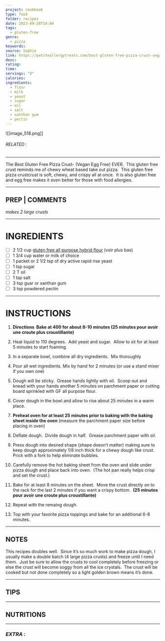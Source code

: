```yaml
---
project: cookbook
type: food
folder: recipes
date: 2023-09-28T14:04
tags:
  - gluten-free
genre:
  - pizza
keywords: 
source: Sophie
link: https://petiteallergytreats.com/best-gluten-free-pizza-crust-vegan-egg/
desc: 
rating: 
time: 
servings: "2"
calories: 
ingredients:
  - flour
  - milk
  - yeast
  - sugar
  - oil
  - salt
  - xanthan gum
  - pectin
---
```


![[image_518.png]]
###### *RELATED* : 
---
The Best Gluten Free Pizza Crust- (Vegan Egg Free) EVER.  This gluten free crust reminds me of chewy wheat based take out pizza.  This gluten free pizza crustcrust is soft, chewy, and crispy all at once.  It is also gluten free and egg free makes it even better for those with food allergies.

---
## PREP | COMMENTS

_makes 2 large crusts_

---
# INGREDIENTS

- [ ] 2 1/2 cup [gluten free all purpose hybrid flour](http://petiteallergytreats.com/2013/08/gluten-free-flour-mix.html) (voir plus bas)
- [ ] 1 3/4 cup water or milk of choice
- [ ] 1 packet or 2 1/2 tsp of dry active rapid rise yeast
- [ ] 1 tsp sugar
- [ ] 2 T oil
- [ ] 1 tsp salt
- [ ] 3 tsp guar or xanthan gum
- [ ] 3 tsp powdered pectin

---
# INSTRUCTIONS

1. **Directions  Bake at 400 for about 8-10 minutes (25 minutes pour avoir une croute plus croustillante)**

2. Heat liquid to 110 degrees.  Add yeast and sugar.  Allow to sit for at least 5 minutes to start foaming.
    
3. In a separate bowl, combine all dry ingredients.  Mix thoroughly
    
4. Pour all wet ingredients. Mix by hand for 2 minutes (or use a stand mixer if you own one)
    
5. Dough will be sticky.  Grease hands lightly with oil.  Scoop out and knead with your hands another 5 minutes on parchment paper or cutting board sprinkled with GF all purpose flour.
    
6. Cover dough in the bowl and allow to rise about 25 minutes in a warm place.
    
7. **Preheat oven for at least 25 minutes prior to baking with the baking sheet inside the oven** (measure the parchment paper size before placing in oven)
    
8. Deflate dough.  Divide dough in half.  Grease parchment paper with oil.
    
9. Press dough into desired shape (shape doesn’t matter) making sure to keep dough approximately 1/8 inch thick for a chewy dough like crust. Prick with a fork to help eliminate bubbles.
    
10. Carefully remove the hot baking sheet from the oven and slide under pizza dough and place back into oven.  (The hot pan really helps crisp and set the crust.) 
    
11. Bake for at least 8 minutes on the sheet.  Move the crust directly on to the rack for the last 2 minutes if you want a crispy bottom.  **(25 minutes pour avoir une croute plus croustillante)**
    
12. Repeat with the remaing dough.
    
13. Top with your favorite pizza toppings and bake for an additional 6-8 minutes.

---
## NOTES

This recipes doubles well.  Since it’s so much work to make pizza dough, I usually make a double batch (4 large pizza crusts) and freeze until I need them.  Just be sure to allow the crusts to cool completely before freezing or else the crust will become soggy from all the ice crystals.  The crust will be cooked but not done completely so a light golden brown means it’s done.

---
## TIPS



---
## NUTRITIONS



---
### *EXTRA* :



